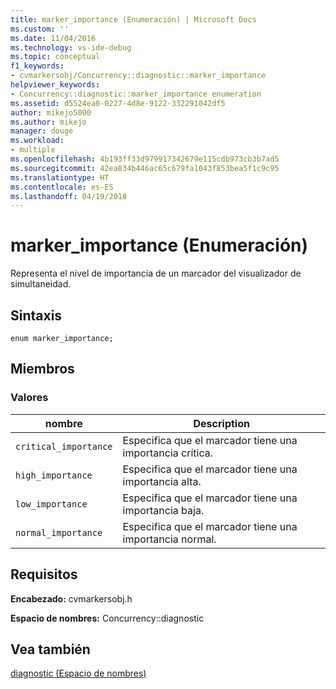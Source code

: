 ```yaml
---
title: marker_importance (Enumeración) | Microsoft Docs
ms.custom: ''
ms.date: 11/04/2016
ms.technology: vs-ide-debug
ms.topic: conceptual
f1_keywords:
- cvmarkersobj/Concurrency::diagnostic::marker_importance
helpviewer_keywords:
- Concurrency::diagnostic::marker_importance enumeration
ms.assetid: d5524ea0-0227-4d8e-9122-332291042df5
author: mikejo5000
ms.author: mikejo
manager: douge
ms.workload:
- multiple
ms.openlocfilehash: 4b193ff33d979917342679e115cdb973cb3b7ad5
ms.sourcegitcommit: 42ea834b446ac65c679fa1043f853bea5f1c9c95
ms.translationtype: HT
ms.contentlocale: es-ES
ms.lasthandoff: 04/19/2018
---
```

# <a name="markerimportance-enumeration"></a>marker_importance (Enumeración)
Representa el nivel de importancia de un marcador del visualizador de simultaneidad.  
  
## <a name="syntax"></a>Sintaxis  
  
```  
enum marker_importance;  
```  
  
## <a name="members"></a>Miembros  
  
### <a name="values"></a>Valores  
  
|nombre|Description|  
|----------|-----------------|  
|`critical_importance`|Especifica que el marcador tiene una importancia crítica.|  
|`high_importance`|Especifica que el marcador tiene una importancia alta.|  
|`low_importance`|Especifica que el marcador tiene una importancia baja.|  
|`normal_importance`|Especifica que el marcador tiene una importancia normal.|  
  
## <a name="requirements"></a>Requisitos  
 **Encabezado:** cvmarkersobj.h  
  
 **Espacio de nombres:** Concurrency::diagnostic  
  
## <a name="see-also"></a>Vea también  
 [diagnostic (Espacio de nombres)](../profiling/diagnostic-namespace.md)